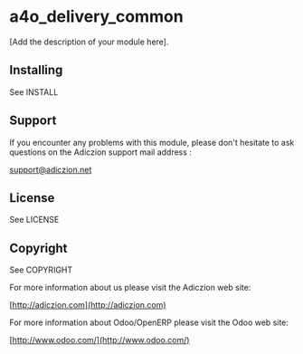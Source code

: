 # a4o_delivery_common

[Add the description of your module here].

## Installing

See INSTALL

## Support

If you encounter any problems with this module, please don't hesitate to ask
questions on the Adiczion support mail address :
  
  support@adiczion.net

## License

See LICENSE

## Copyright

See COPYRIGHT

For more information about us please visit the Adiczion web site:

  [http://adiczion.com](http://adiczion.com)

For more information about Odoo/OpenERP please visit the Odoo web site:

  [http://www.odoo.com/](http://www.odoo.com/)
